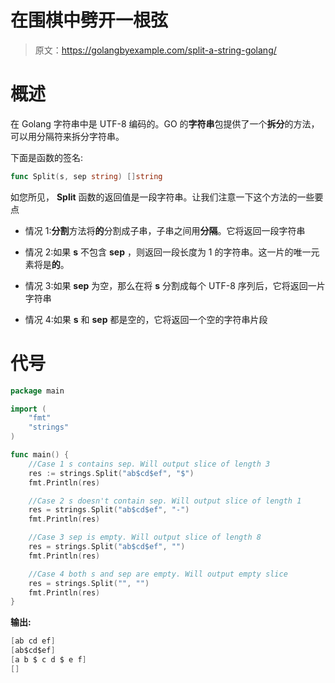 # 在围棋中劈开一根弦

> 原文：<https://golangbyexample.com/split-a-string-golang/>

# **概述**

在 Golang 字符串中是 UTF-8 编码的。GO 的**字符串**包提供了一个**拆分**的方法，可以用分隔符来拆分字符串。

下面是函数的签名:

```go
func Split(s, sep string) []string
```

如您所见， **Split** 函数的返回值是一段字符串。让我们注意一下这个方法的一些要点

*   情况 1:**分割**方法将**的**分割成子串，子串之间用**分隔**。它将返回一段字符串

*   情况 2:如果 **s** 不包含 **sep** ，则返回一段长度为 1 的字符串。这一片的唯一元素将是**的**。

*   情况 3:如果 **sep** 为空，那么在将 **s** 分割成每个 UTF-8 序列后，它将返回一片字符串

*   情况 4:如果 **s** 和 **sep** 都是空的，它将返回一个空的字符串片段

# **代号**

```go
package main

import (
    "fmt"
    "strings"
)

func main() {
    //Case 1 s contains sep. Will output slice of length 3
    res := strings.Split("ab$cd$ef", "$")
    fmt.Println(res)

    //Case 2 s doesn't contain sep. Will output slice of length 1
    res = strings.Split("ab$cd$ef", "-")
    fmt.Println(res)

    //Case 3 sep is empty. Will output slice of length 8
    res = strings.Split("ab$cd$ef", "")
    fmt.Println(res)

    //Case 4 both s and sep are empty. Will output empty slice
    res = strings.Split("", "")
    fmt.Println(res)
}
```

**输出:**

```go
[ab cd ef]
[ab$cd$ef]
[a b $ c d $ e f]
[]
```